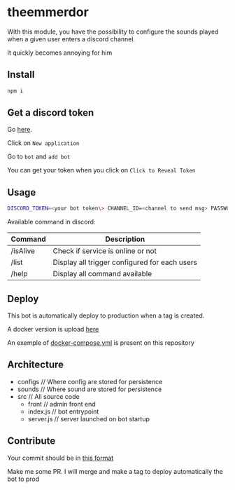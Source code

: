# theemmerdor

With this module, you have the possibility to configure the sounds played when a given user enters a discord channel.

It quickly becomes annoying for him

## Install

``` bash
npm i
```

## Get a discord token

Go [here](https://discord.com/developers/applications).

Click on ``` New application ```

Go to ```bot``` and ```add bot```

You can get your token when you click on ```Click to Reveal Token```


## Usage

``` bash
DISCORD_TOKEN=<your bot token\> CHANNEL_ID=<channel to send msg> PASSWORD=<a password to secure frontend\> nodemon --ext js src/index
```

Available command in discord: 

| Command  | Description  | 
|---|---|
| /isAlive  | Check if service is online or not  |
| /list  | Display all trigger configured for each users  |
| /help  | Display all command available  |

## Deploy
This bot is automatically deploy to production when a tag is created.

A docker version is upload [here](https://github.com/clabroche/docker-registry/packages/466346
)

An exemple of [docker-compose.yml](https://github.com/clabroche/the-emmerdor/blob/master/docker-compose.yml) is present on this repository 

## Architecture
- configs // Where config are stored for persistence
- sounds // Where sound are stored for persistence
- src  // All source code 
  - front // admin front end 
  - index.js // bot entrypoint
  -  server.js // server launched on bot startup

## Contribute

Your commit should be in [this format](https://github.com/commitizen/cz-cli)

Make me some PR. I will merge and make a tag to deploy automatically the bot to prod